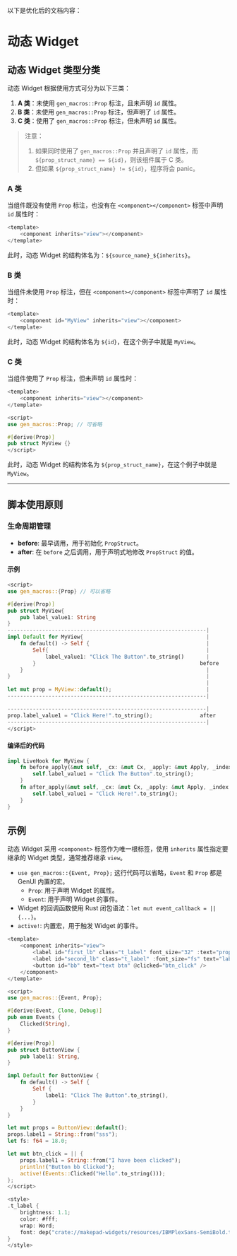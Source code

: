 以下是优化后的文档内容：

# 动态 Widget

## 动态 Widget 类型分类

动态 Widget 根据使用方式可分为以下三类：

1. **A 类**：未使用 `gen_macros::Prop` 标注，且未声明 `id` 属性。
2. **B 类**：未使用 `gen_macros::Prop` 标注，但声明了 `id` 属性。
3. **C 类**：使用了 `gen_macros::Prop` 标注，但未声明 `id` 属性。

> 注意：
> 1. 如果同时使用了 `gen_macros::Prop` 并且声明了 `id` 属性，而 `${prop_struct_name} == ${id}`，则该组件属于 C 类。
> 2. 但如果 `${prop_struct_name} != ${id}`，程序将会 panic。

### A 类

当组件既没有使用 `Prop` 标注，也没有在 `<component></component>` 标签中声明 `id` 属性时：

```rust
<template>
    <component inherits="view"></component>
</template>
```

此时，动态 Widget 的结构体名为：`${source_name}_${inherits}`。

### B 类

当组件未使用 `Prop` 标注，但在 `<component></component>` 标签中声明了 `id` 属性时：

```rust
<template>
    <component id="MyView" inherits="view"></component>
</template>
```

此时，动态 Widget 的结构体名为 `${id}`，在这个例子中就是 `MyView`。

### C 类

当组件使用了 `Prop` 标注，但未声明 `id` 属性时：

```rust
<template>
    <component inherits="view"></component>
</template>

<script>
use gen_macros::Prop; // 可省略

#[derive(Prop)]
pub struct MyView {}
</script>
```

此时，动态 Widget 的结构体名为 `${prop_struct_name}`，在这个例子中就是 `MyView`。

---

## 脚本使用原则

### 生命周期管理

- **before**: 最早调用，用于初始化 `PropStruct`。
- **after**: 在 `before` 之后调用，用于声明式地修改 `PropStruct` 的值。

#### 示例

```rust
<script>
use gen_macros::{Prop} // 可以省略

#[derive(Prop)]
pub struct MyView{
    pub label_value1: String
}
---------------------------------------------------------------|
impl Default for MyView{                                       |
    fn default() -> Self {                                     |
        Self{                                                  |
            label_value1: "Click The Button".to_string()       |
        }                                                    before
    }                                                          |
}                                                              |
                                                               |
let mut prop = MyView::default();                              |
---------------------------------------------------------------|

---------------------------------------------------------------|
prop.label_value1 = "Click Here!".to_string();               after
---------------------------------------------------------------|
</script>
```

#### 编译后的代码

```rust
impl LiveHook for MyView {
    fn before_apply(&mut self, _cx: &mut Cx, _apply: &mut Apply, _index: usize, _nodes: &[LiveNode]) {
        self.label_value1 = "Click The Button".to_string();
    }
    fn after_apply(&mut self, _cx: &mut Cx, _apply: &mut Apply, _index: usize, _nodes: &[LiveNode]) {
        self.label_value1 = "Click Here!".to_string();
    }
}
```

## 示例

动态 Widget 采用 `<component>` 标签作为唯一根标签，使用 `inherits` 属性指定要继承的 Widget 类型，通常推荐继承 `view`。

- `use gen_macros::{Event, Prop};` 这行代码可以省略，`Event` 和 `Prop` 都是 GenUI 内置的宏。
  - `Prop`: 用于声明 Widget 的属性。
  - `Event`: 用于声明 Widget 的事件。
- Widget 的回调函数使用 Rust 闭包语法：`let mut event_callback = ||{...}`。
- `active!`: 内置宏，用于触发 Widget 的事件。

```rust
<template>
    <component inherits="view">
        <label id="first_lb" class="t_label" font_size="32" :text="props.label1"/>
        <label id="second_lb" class="t_label" :font_size="fs" text="label 2"/>
        <button id="bb" text="text btn" @clicked="btn_click" />
    </component>
</template>

<script>
use gen_macros::{Event, Prop};

#[derive(Event, Clone, Debug)]
pub enum Events {
    Clicked(String),
}

#[derive(Prop)]
pub struct ButtonView {
    pub label1: String,
}

impl Default for ButtonView {
    fn default() -> Self {
        Self {
            label1: "Click The Button".to_string(),
        }
    }
}

let mut props = ButtonView::default();
props.label1 = String::from("sss");
let fs: f64 = 18.0;

let mut btn_click = || {
    props.label1 = String::from("I have been clicked");
    println!("Button bb Clicked");
    active!(Events::Clicked("Hello".to_string()));
};
</script>

<style>
.t_label {
    brightness: 1.1;
    color: #fff;
    wrap: Word;
    font: dep("crate://makepad-widgets/resources/IBMPlexSans-SemiBold.ttf");
}
</style>
```